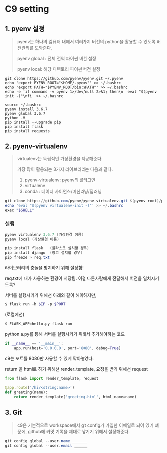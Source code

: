 # C9 setting

## 1. pyenv 설정

> pyenv는 하나의 컴퓨터 내에서 여러가지 버전의 python을 활용할 수 있도록 버전관리를 도와준다.
>
> pyenv global : 전체 전역 파이썬 버전 설정
>
> pyenv local: 해당 디렉토리 파이썬 버전 설정

```
git clone https://github.com/pyenv/pyenv.git ~/.pyenv
echo 'export PYENV_ROOT="$HOME/.pyenv"' >> ~/.bashrc
echo 'export PATH="$PYENV_ROOT/bin:$PATH"' >> ~/.bashrc
echo -e 'if command -v pyenv 1>/dev/null 2>&1; then\n  eval "$(pyenv init -)"\nfi' >> ~/.bashrc

source ~/.bashrc
pyenv install 3.6.7
pyenv global 3.6.7
python -V
pip install --upgrade pip
pip install flask
pip install requests

```

## 2. pyenv-virtualenv

> virtualenv는 독립적인 가상환경을 제공해준다.
>
> 가장 많이 활용되는 3가지 라이브러리는 다음과 같다.
>
>  	1. pyenv-virtualenv: pyenv의 플러그인
>  	2. virtualenv
>  	3. conda : 데이터 사이언스/머신러닝/딥러닝

``` powershell
git clone https://github.com/pyenv/pyenv-virtualenv.git $(pyenv root)/plugins/pyenv-virtualenv
echo 'eval "$(pyenv virtualenv-init -)"' >> ~/.bashrc
exec "$SHELL"
```

### 실행

``` powershell
pyenv virtualenv 3.6.7 (가상환경 이름)
pyenv local (가상환경 이름)
```



```powershell
pip install flask	(플라스크 설치할 경우)
pip install django	(장고 설치할 경우)
pip freeze > req.txt
```

라이브러리의 충돌을 방지하기 위해 설정함!

req.txt에 내가 사용하는 환경이 저장됨. 이걸 다른사람에게 전달해서 버전을 일치시키도록?





서버를 실행시키기 위해선 아래와 같이 해야하지만,

```powershell
$ flask run -h $IP -p $PORT
```

(로컬에선)

```python
$ FLASK_APP=hello.py flask run
```







python a.py를 통해 서버를 실행시키기 위해서 추가해야하는 코드

```python
if __name__ == '__main__':
    app.run(host='0.0.0.0', port='8080', debug=True)
```

c9는 포트를 8080만 사용할 수 있게 막아놓았다.



return 을 html로 하기 위해선  render_template, 요청을 받기 위해선 request

```python
from flask import render_template, request
    
@app.route('/hi/<string:name>')
def greeting(name):
    return render_template('greeting.html', html_name=name)
```



## 3. Git

> c9은 기본적으로 workspace에서 git config가 가입한 이메일로 되어 있기 떄문에, github에 커밋 기록을 제대로 남기기 위해서 설정해준다.

```powershell
git config global --user.name _______
git config global --user.email ______
```

